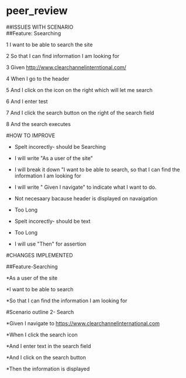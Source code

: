# peer_review
##ISSUES WITH SCENARIO                                           
##Feature: Ssearching

1 I want to be able to search the site

2 So that I can find information I am looking for

3 Given http://www.clearchannelinterntional.com/

4 When I go to the header

5 And I click on the icon on the right which will let me search

6 And I enter test

7 And I click the search button on the right of the search field

8 And the search executes


  #HOW TO IMPROVE
* Spelt incorectly- should be Searching

* I will write "As a user of the site"

* I will break it down "I want to be able to search, so that I can find the   information I am looking for

* I will write " Given I navigate" to indicate what I want to do.

* Not necesaary bacause header is displayed on navaigation

* Too Long

* Spelt incorectly- should be text

* Too Long

* I will use "Then" for assertion

#CHANGES IMPLEMENTED

##Feature-Searching

*As a user of the site

*I want to be able to search

*So that I can find the information I am looking for

#Scenario outline 2- Search

*Given I navigate to https://www.clearchannelinternational.com

*When I click the search icon

*And I enter text in the search field

*And I click on the search button

*Then the information is displayed


